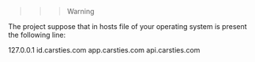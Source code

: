 >>> Warning

The project suppose that in hosts file of your operating system is present the following line:

127.0.0.1 id.carsties.com app.carsties.com api.carsties.com
